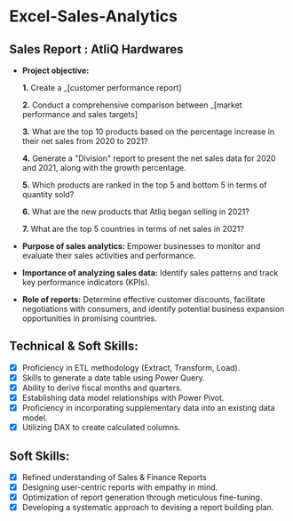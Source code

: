 # Excel-Sales-Analytics
## Sales Report : AtliQ Hardwares

- **Project objective:** 

    **1.** Create a _[customer performance report]

    **2.** Conduct a comprehensive comparison between _[market performance and sales targets]

    **3.** What are the top 10 products based on the percentage increase in their net sales from 2020 to 2021?

    **4.** Generate a "Division" report to present the net sales data for 2020 and 2021, along with the growth percentage.

    **5.** Which products are ranked in the top 5 and bottom 5 in terms of quantity sold?

    **6.** What are the new products that Atliq began selling in 2021?

    **7.** What are the top 5 countries in terms of net sales in 2021?


- **Purpose of sales analytics:** Empower businesses to monitor and evaluate their sales activities and performance.

- **Importance of analyzing sales data:** Identify sales patterns and track key performance indicators (KPIs).

- **Role of reports:** Determine effective customer discounts, facilitate negotiations with consumers, and identify potential business expansion opportunities in promising countries.

## Technical & Soft Skills:
- [x]	Proficiency in ETL methodology (Extract, Transform, Load).
- [x]	Skills to generate a date table using Power Query.
- [x]	Ability to derive fiscal months and quarters.
- [x]	Establishing data model relationships with Power Pivot.
- [x]	Proficiency in incorporating supplementary data into an existing data model.
- [x]	Utilizing DAX to create calculated columns.

## Soft Skills:
- [x]	Refined understanding of Sales & Finance Reports
- [x]	Designing user-centric reports with empathy in mind.
- [x]	Optimization of report generation through meticulous fine-tuning.
- [x]	Developing a systematic approach to devising a report building plan.
